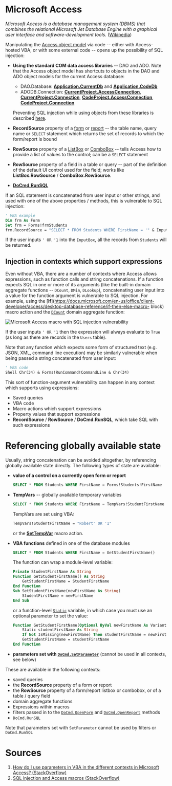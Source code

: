 Microsoft Access
===

_Microsoft Access is a database management system (DBMS) that combines the relational Microsoft Jet Database Engine with a graphical user interface and software-development tools._ ([Wikipedia](https://en.wikipedia.org/wiki/Microsoft_Access))

Manipulating the [Access object model](https://docs.microsoft.com/en-us/office/vba/api/overview/access/object-model) via code -- either with Access-hosted VBA, or with some external code --  opens up the possibility of SQL injection:

* **Using the standard COM data access libraries** -- DAO and ADO. Note that the Access object model has shortcuts to objects in the DAO and ADO object models for the current Access database:

  * DAO.Database: [**Application.CurrentDb**](https://docs.microsoft.com/en-us/office/vba/api/access.application.currentdb) and [**Application.CodeDb**](https://docs.microsoft.com/en-us/office/vba/api/access.application.codedb)
  * ADODB.Connection: [**CurrentProject.AccessConnection**](https://docs.microsoft.com/en-us/office/vba/api/access.currentproject.accessconnection), [**CurrentProject.Connection**](https://docs.microsoft.com/en-us/office/vba/api/access.currentproject.connection), [**CodeProject.AccessConnection**](https://docs.microsoft.com/en-us/office/vba/api/access.codeproject.accessconnection), [**CodeProject.Connection**](https://docs.microsoft.com/en-us/office/vba/api/access.codeproject.connection)

  Preventing SQL injection while using objects from these libraries is described [here](com_automation).

* **RecordSource** property of a [form](https://docs.microsoft.com/en-us/office/vba/api/access.form.recordsource) or [report](https://docs.microsoft.com/en-us/office/vba/api/access.report.recordsource) -- the table name, query name or `SELECT` statement which returns the set of records to which the form/report is bound
* **RowSource** property of a [ListBox](https://docs.microsoft.com/en-us/office/vba/api/access.listbox.rowsource) or [ComboBox](https://docs.microsoft.com/en-us/office/vba/api/access.combobox.rowsource) -- tells Access how to provide a list of values to the control; can be a `SELECT` statement
* **RowSource** property of a field in a table or query -- part of the definition of the default UI control used for the field; works like **ListBox.RowSource** / **ComboBox.RowSource**.
* [**DoCmd.RunSQL**](https://docs.microsoft.com/en-us/office/vba/api/access.docmd.runsql)

If an SQL statement is concatenated from user input or other strings, and used with one of the above properties / methods, this is vulnerable to SQL injection:

```vb
' VBA example
Dim frm As Form
Set frm = Forms!frmStudents
frm.RecordSource = "SELECT * FROM Students WHERE FirstName = '" & InputBox("Enter student's first name") & "'"
```

If the user inputs `' OR '1` into the `InputBox`, all the records from `Students` will be returned.

Injection in contexts which support expressions
---
Even without VBA, there are a number of contexts where Access allows expressions, such as function calls and string
concatenations. If a function expects SQL in one or more of its arguments (like the built-in domain aggregate functions
-- `DCount`, `DMin`, `DLookup`), concatenating user input into a value for the function argument is vulnerable to SQL
injection. For example, using the
[**If**](https://docs.microsoft.com/en-us/office/client-developer/access/desktop-database-reference/if-then-else-macro- block)
macro action and the
[`DCount`](https://docs.microsoft.com/en-us/office/vba/api/access.application.dcount)
domain aggregate function:

![Microsoft Access macro with SQL injection vulnerability](/img/msaccess_macros.png)

If the user inputs `' OR '1` then the expression will always evaluate to `True` (as long as there are records in the `Users` table).

Note that any function which expects some form of structured text (e.g. JSON, XML, command line execution) may be similarly vulnerable when being passed a string concatenated from user input:

```vb
' VBA code
Shell Chr(34) & Forms!RunCommand!CommandLine & Chr(34)
```

This sort of function-argument vulnerability can happen in any context which supports using expressions:

* Saved queries
* VBA code
* Macro actions which support expressions
* Property values that support expressions
* **RecordSource** / **RowSource** / **DoCmd.RunSQL**, which take SQL with such expressions

Referencing globally available state
===

Usually, string concatenation can be avoided altogether, by referencing globally available state directly. The following types of state are available:

* **value of a control on a currently open form or report**

  ```sql
  SELECT * FROM Students WHERE FirstName = Forms!Students!FirstName
  ```

* **TempVars** -- globally available temporary variables

  ```sql
  SELECT * FROM Students WHERE FirstName = TempVars!StudentFirstName
  ```

  TempVars are set using VBA:

  ```vb
  TempVars!StudentFirstName = "Robert' OR '1"
  ```

  or the [**SetTempVar**](https://docs.microsoft.com/en-us/office/client-developer/access/desktop-database-reference/settempvar-macro-action) macro action.

* **VBA functions** defined in one of the database modules

  ```sql
  SELECT * FROM Students WHERE FirstName = GetStudentFirstName()
  ```

  The function can wrap a module-level variable:

  ```vb
  Private StudentFirstName As String
  Function GetStudentFirstName() As String
      GetStudentFirstName = StudentFirstName
  End Function
  Sub SetStudentFirstName(newFirstName As String)
      StudentFirstName = newFirstName
  End Sub
  ```

  or a function-level [`Static`](https://docs.microsoft.com/en-us/office/vba/language/reference/user-interface-help/static-statement) variable, in which case you must use an optional parameter to set the value:

  ```vb
  Function GetStudentFirstName(Optional ByVal newFirstName As Variant) As String
      Static studentFirstName As String
      If Not IsMissing(newFirstName) Then studentFirstName = newFirstName
      GetStudentFirstName = studentFirstName
  End Function
  ```

* **parameters set with [`DoCmd.SetParameter`](https://docs.microsoft.com/en-us/office/vba/api/access.docmd.setparameter)** (cannot be used in all contexts, see below)

These are available in the following contexts:

* saved queries
* the **RecordSource** property of a form or report
* the **RowSource** property of a form/report listbox or combobox, or of a table / query field
* domain aggregate functions
* Expressions within macros
* filters passed in to the [`DoCmd.OpenForm`](https://docs.microsoft.com/en-us/office/vba/api/access.docmd.openform) and [`DoCmd.OpenReport`](https://docs.microsoft.com/en-us/office/vba/api/access.docmd.openreport) methods
* `DoCmd.RunSQL`

Note that parameters set with `SetParameter` cannot be used by filters or `DoCmd.RunSQL`

Sources
===
1. [How do I use parameters in VBA in the different contexts in Microsoft Access? (StackOverflow)](https://stackoverflow.com/questions/49509615/how-do-i-use-parameters-in-vba-in-the-different-contexts-in-microsoft-access/49509616#49509616)
2. [SQL injection and Access macros (StackOverflow)](https://stackoverflow.com/questions/52764955/sql-injection-and-access-macros-not-vba/52766109#52766109)
